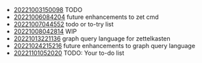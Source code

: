 - [20221003150098](/zet/20221003150098/README.md) TODO
- [20221006084204](/zet/20221006084204/README.md) future enhancements to zet cmd
- [20221007044552](/zet/20221007044552/README.md) todo or to-try list
- [20221008042814](/zet/20221008042814/README.md) WIP
- [20221013221136](/zet/20221013221136/README.md) graph query language for zettelkasten
- [20221024215216](/zet/20221024215216/README.md) future enhancements to graph query language
- [20221101052020](/zet/20221101052020/README.md) TODO: Your to-do list
